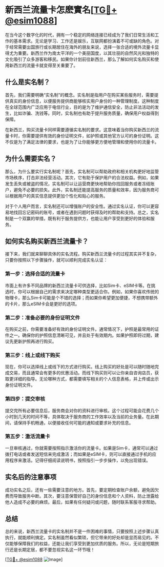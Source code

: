 # 新西兰流量卡怎麽實名[[TG💪+ @esim1088](https://t.me/s/esim1088)]

在当今这个数字化的时代，拥有一个稳定的网络连接已经成为了我们日常生活和工作的基本需求。无论是学习、工作还是娱乐，互联网都扮演着不可或缺的角色。对于经常需要出国旅行或长期居住在海外的朋友来说，选择一张合适的境外流量卡显得尤为重要。新西兰作为南太平洋的一个美丽国度，以其壮丽的自然风光和独特的文化吸引了众多游客和移民。如果你计划前往新西兰，那么了解如何实名购买和使用新西兰的流量卡就变得至关重要了。

## 什么是实名制？

首先，我们需要明确“实名制”的概念。实名制是指用户在购买某些服务时，需要提供真实的身份信息，以便服务提供商能够核实用户身份的一种管理制度。这种制度在全球范围内广泛应用于电信行业，目的是为了维护通信安全，防止非法活动的发生，比如诈骗、洗钱等。同时，实名制也有助于提升服务质量，确保用户权益得到保障。

在新西兰，购买流量卡同样需要遵循实名制的要求。这意味着当你购买新西兰的流量卡时，你需要提供有效的身份证明文件，如护照或其他官方认可的身份证明。这不仅是为了满足法律的要求，也是为了让你能够更方便地管理和使用你的流量卡。

## 为什么需要实名？

那么，为什么要实行实名制呢？首先，实名制可以帮助政府和相关机构更好地监管市场秩序，打击非法经营活动。其次，它有助于保护用户的合法权益。例如，如果发生丢失或被盗的情况，实名制可以让运营商更快地帮助你找回服务或者冻结账户，避免不必要的损失。此外，实名制还能提高服务的质量和效率，因为服务商可以根据用户的真实信息提供更加个性化和贴心的服务。

对于个人用户而言，实名制还可以增强账户的安全性。通过实名认证，你可以更容易地找回忘记密码的账号，或者在遇到问题时获得及时的帮助和支持。总之，实名制是一个双赢的举措，既有利于服务提供方，也能让用户享受到更好的体验和服务。

## 如何实名购买新西兰流量卡？

接下来，我们就来聊聊具体的实名流程。购买新西兰流量卡的过程其实并不复杂，只要你按照以下步骤操作，就可以顺利完成实名认证：

### 第一步：选择合适的流量卡

市面上有许多不同品牌的新西兰流量卡可供选择，比如Sim卡、eSIM卡等。在挑选时，你可以根据自己的需求来决定哪种类型更适合你。例如，如果你喜欢传统的物理卡，那么Sim卡可能是个不错的选择；而如果你希望更加便捷，不想携带额外的卡片，那么eSIM卡会是更好的选项。

### 第二步：准备必要的身份证明文件

在购买之前，你需要准备好有效的身份证明文件。通常情况下，护照是最常用的证件之一。确保你的护照信息清晰可见，并且处于有效期内。如果护照即将过期，建议先更新护照再进行购买。

### 第三步：线上或线下购买

现在，你可以选择线上或线下的方式进行购买。线上购买的好处是可以随时随地完成交易，而且通常会有更多的优惠活动。而线下购买则可以让你亲自咨询店员，获取更详细的指导。无论哪种方式，都需要填写相关的个人信息表格，并上传或出示身份证明文件。

### 第四步：提交审核

提交完所有必要信息后，服务商会对你的资料进行审核。这个过程可能会花费几个小时到几天的时间不等，具体取决于服务商的工作效率以及当前的业务量。在此期间，请保持手机畅通，以便接收任何可能的通知或要求补充的信息。

### 第五步：激活流量卡

一旦审核通过，你就需要按照指示激活你的流量卡。如果是Sim卡，通常可以通过拨打电话或者发送短信来完成激活；而如果是eSIM卡，则可以直接通过手机的应用程序来激活。记得仔细阅读说明书，按照指引一步步操作，以免出现错误。

## 实名后的注意事项

成功实名之后，还有一些需要注意的地方。首先，要定期检查账户余额，避免因欠费而导致服务中断。其次，要注意保管好自己的身份信息和个人资料，防止泄露给他人造成不必要的麻烦。最后，如果有任何疑问或问题，随时联系客服寻求帮助。

## 总结

总的来说，新西兰流量卡的实名制并不是一件困难的事情，只要按照上述步骤认真执行，就能顺利搞定。实名制虽然看似繁琐，但它带来的好处却是显而易见的。不仅能够保障我们的权益，还能让我们享受到更加优质的服务。所以，无论是短期旅行还是长期定居，都不要忽视实名这一环节哦！

[[TG💪+ @esim1088](https://t.me/s/esim1088) ![Image](https://i.postimg.cc/4NQfJmqS/Snipaste-2025-05-13-00-14-12.png)]